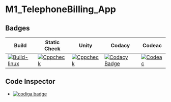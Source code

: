 # M1_TelephoneBilling_App

## Badges

|Build| Static Check| Unity | Codacy| Codeac|
---| ---| ---| ---| ---|
|[![Build-linux](https://github.com/sainimitha/M1_TelephoneBilling_App/actions/workflows/Build-linux.yml/badge.svg)](https://github.com/sainimitha/M1_TelephoneBilling_App/actions/workflows/Build-linux.yml)|[![Cppcheck](https://github.com/sainimitha/M1_TelephoneBilling_App/actions/workflows/Static-check.yml/badge.svg)](https://github.com/sainimitha/M1_TelephoneBilling_App/actions/workflows/Static-check.yml)|[![Cppcheck](https://github.com/sainimitha/M1_TelephoneBilling_App/actions/workflows/Static-check.yml/badge.svg)](https://github.com/sainimitha/M1_TelephoneBilling_App/actions/workflows/Static-check.yml)|[![Codacy Badge](https://app.codacy.com/project/badge/Grade/e298400d4a3b4d34a8b3196b57e05087)](https://www.codacy.com/gh/sainimitha/M1_TelephoneBilling_App/dashboard?utm_source=github.com&amp;utm_medium=referral&amp;utm_content=sainimitha/M1_TelephoneBilling_App&amp;utm_campaign=Badge_Grade)|[![Codeac](https://static.codeac.io/badges/2-455787794.svg "Codeac")](https://app.codeac.io/github/sainimitha/M1_TelephoneBilling_App)|

## Code Inspector

- <a href="https://app.codiga.io/public/user/github/sainimitha">
   <img src="https://api.codiga.io/public/badge/user/github/sainimitha?style=light" alt="codiga badge" />
</a>


